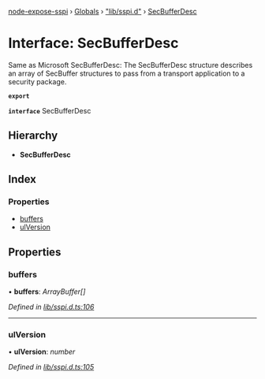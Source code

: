 [node-expose-sspi](../README.md) › [Globals](../globals.md) › ["lib/sspi.d"](../modules/_lib_sspi_d_.md) › [SecBufferDesc](_lib_sspi_d_.secbufferdesc.md)

# Interface: SecBufferDesc

Same as Microsoft SecBufferDesc: The SecBufferDesc structure describes
an array of SecBuffer structures to pass from a transport application
to a security package.

**`export`** 

**`interface`** SecBufferDesc

## Hierarchy

* **SecBufferDesc**

## Index

### Properties

* [buffers](_lib_sspi_d_.secbufferdesc.md#buffers)
* [ulVersion](_lib_sspi_d_.secbufferdesc.md#ulversion)

## Properties

###  buffers

• **buffers**: *ArrayBuffer[]*

*Defined in [lib/sspi.d.ts:106](https://github.com/jlguenego/node-expose-sspi/blob/927f02c/lib/sspi.d.ts#L106)*

___

###  ulVersion

• **ulVersion**: *number*

*Defined in [lib/sspi.d.ts:105](https://github.com/jlguenego/node-expose-sspi/blob/927f02c/lib/sspi.d.ts#L105)*

